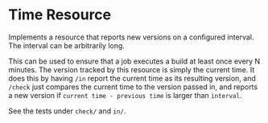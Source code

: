 # Time Resource

Implements a resource that reports new versions on a configured interval. The
interval can be arbitrarily long.

This can be used to ensure that a job executes a build at least once every N
minutes. The version tracked by this resource is simply the current time. It
does this by having `/in` report the current time as its resulting version, and
`/check` just compares the current time to the version passed in, and reports a
new version if `current time - previous time` is larger than `interval`.

See the tests under `check/` and `in/`.
